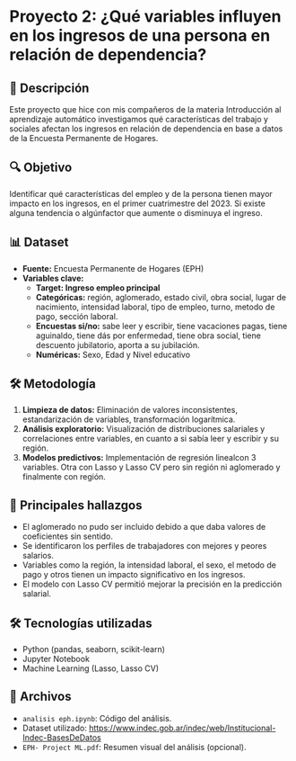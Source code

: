 # Proyecto 2: ¿Qué variables influyen en los ingresos de una persona en relación de dependencia?

## 📌 Descripción
Este proyecto que hice con mis compañeros de la materia Introducción al aprendizaje automático investigamos qué características del trabajo y sociales afectan los ingresos en relación de dependencia en base a datos de la Encuesta Permanente de Hogares.

## 🔍 Objetivo
Identificar qué características del empleo y de la persona tienen mayor impacto en los ingresos, en el primer cuatrimestre del 2023. Si existe alguna tendencia o algúnfactor que aumente o disminuya el ingreso.

## 📊 Dataset
- **Fuente:** Encuesta Permanente de Hogares (EPH)
- **Variables clave:**
     - **Target: Ingreso empleo principal**
     - **Categóricas:** región, aglomerado, estado civil, obra social, lugar de nacimiento, intensidad laboral, tipo de empleo, turno, metodo de pago, sección laboral.
     - **Encuestas si/no:** sabe leer y escribir, tiene vacaciones pagas, tiene aguinaldo, tiene dás por enfermedad, tiene obra social, tiene descuento jubilatorio, aporta a su jubilación.
     - **Numéricas:** Sexo, Edad y Nivel educativo

## 🛠️ Metodología
1. **Limpieza de datos:** Eliminación de valores inconsistentes, estandarización de variables, transformación logarítmica.
2. **Análisis exploratorio:** Visualización de distribuciones salariales y correlaciones entre variables,  en cuanto a si sabía leer y escribir y su región.
3. **Modelos predictivos:** Implementación de regresión linealcon 3 variables. Otra con Lasso y Lasso CV pero sin región ni aglomerado y finalmente con región.

## 🔎 Principales hallazgos
- El aglomerado no pudo ser incluido debido a que daba valores de coeficientes sin sentido.
- Se identificaron los perfiles de trabajadores con mejores y peores salarios.
- Variables como la región, la intensidad laboral, el sexo, el metodo de pago y otros tienen un impacto significativo en los ingresos.
- El modelo con Lasso CV permitió mejorar la precisión en la predicción salarial.

## 🛠️ Tecnologías utilizadas
- Python (pandas, seaborn, scikit-learn)
- Jupyter Notebook
- Machine Learning (Lasso, Lasso CV)

## 📂 Archivos
- `analisis eph.ipynb`: Código del análisis.
-  Dataset utilizado: https://www.indec.gob.ar/indec/web/Institucional-Indec-BasesDeDatos
- `EPH- Project ML.pdf`: Resumen visual del análisis (opcional).
